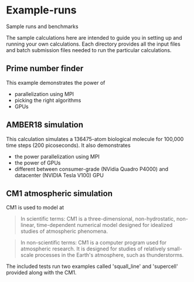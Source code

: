 # Example-runs
Sample runs and benchmarks

The sample calculations here are intended to guide you in setting up and running your own
calculations. Each directory provides all the input files and batch submission files needed to run
the particular calculations.

## Prime number finder
This example demonstrates the power of 
- parallelization using MPI
- picking the right algorithms
- GPUs

## AMBER18 simulation  
This calculation simulates a 136475-atom biological molecule for 100,000 time steps (200 picoseconds).
It also demonstrates 
- the power parallelization using MPI
- the power of GPUs
- different between consumer-grade (NVidia Quadro P4000) and datacenter (NVIDIA Tesla V100) GPU 


## CM1 atmospheric simulation  
CM1 is used to model at

> In scientific terms:  CM1 is a three-dimensional, non-hydrostatic, non-linear, time-dependent numerical model designed for idealized studies of atmospheric phenomena.

> In non-scientific terms: CM1 is a computer program used for atmospheric research. It is designed for studies of relatively small-scale processes in the Earth's atmosphere, such as thunderstorms. 

The included tests run two examples called 'squall_line' and 'supercell' provided along with the
CM1. 



